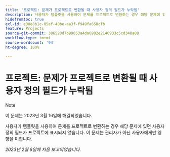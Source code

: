 ```yaml
---
title: '프로젝트: 문제가 프로젝트로 변환될 때 사용자 정의 필드가 누락됨'
description: 사용자가 템플릿을 사용하여 문제를 프로젝트로 변환하는 경우 해당 문제에 있던 사용자 정의 필드가 프로젝트에 표시되지 않습니다. 이 문제는 관리자가 아닌 사용자에게만 영향을 미칩니다.
hidefromtoc: true
exl-id: e38e8b1c-05ef-40be-aa3f-f949fa650cfb
feature: Projects
source-git-commit: 386528d7b99053a4da6982e2140933c5cd348a08
workflow-type: tm+mt
source-wordcount: '94'
ht-degree: 100%

---
```


# 프로젝트: 문제가 프로젝트로 변환될 때 사용자 정의 필드가 누락됨

>[!NOTE]
>
>이 문제는 2023년 3월 16일에 해결되었습니다.

사용자가 템플릿을 사용하여 문제를 프로젝트로 변환하는 경우 해당 문제에 있던 사용자 정의 필드가 프로젝트에 표시되지 않습니다. 이 문제는 관리자가 아닌 사용자에게만 영향을 미칩니다.

_2023년 2월 6일에 처음 보고되었습니다._
